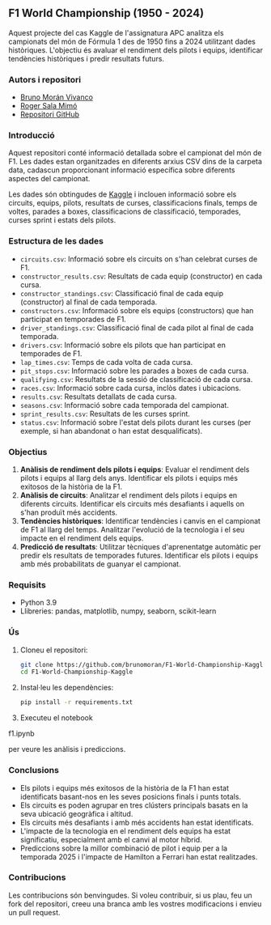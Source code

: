 ## F1 World Championship (1950 - 2024)

Aquest projecte del cas Kaggle de l'assignatura APC analitza els campionats del món de Fórmula 1 des de 1950 fins a 2024 utilitzant dades històriques. L'objectiu és avaluar el rendiment dels pilots i equips, identificar tendències històriques i predir resultats futurs.

### Autors i repositori

- [Bruno Morán Vivanco](https://github.com/brunomoran)
- [Roger Sala Mimó](https://github.com/Salaeones)
- [Repositori GitHub](https://github.com/brunomoran/F1-World-Championship-Kaggle)

### Introducció

Aquest repositori conté informació detallada sobre el campionat del món de F1. Les dades estan organitzades en diferents arxius CSV dins de la carpeta data, cadascun proporcionant informació específica sobre diferents aspectes del campionat.

Les dades són obtingudes de [Kaggle](https://www.kaggle.com/datasets/rohanrao/formula-1-world-championship-1950-2020) i inclouen informació sobre els circuits, equips, pilots, resultats de curses, classificacions finals, temps de voltes, parades a boxes, classificacions de classificació, temporades, curses sprint i estats dels pilots.

### Estructura de les dades

- `circuits.csv`: Informació sobre els circuits on s'han celebrat curses de F1.
- `constructor_results.csv`: Resultats de cada equip (constructor) en cada cursa.
- `constructor_standings.csv`: Classificació final de cada equip (constructor) al final de cada temporada.
- `constructors.csv`: Informació sobre els equips (constructors) que han participat en temporades de F1.
- `driver_standings.csv`: Classificació final de cada pilot al final de cada temporada.
- `drivers.csv`: Informació sobre els pilots que han participat en temporades de F1.
- `lap_times.csv`: Temps de cada volta de cada cursa.
- `pit_stops.csv`: Informació sobre les parades a boxes de cada cursa.
- `qualifying.csv`: Resultats de la sessió de classificació de cada cursa.
- `races.csv`: Informació sobre cada cursa, inclòs dates i ubicacions.
- `results.csv`: Resultats detallats de cada cursa.
- `seasons.csv`: Informació sobre cada temporada del campionat.
- `sprint_results.csv`: Resultats de les curses sprint.
- `status.csv`: Informació sobre l'estat dels pilots durant les curses (per exemple, si han abandonat o han estat desqualificats).

### Objectius

1. **Anàlisis de rendiment dels pilots i equips**: Evaluar el rendiment dels pilots i equips al llarg dels anys. Identificar els pilots i equips més exitosos de la història de la F1.
2. **Anàlisis de circuits**: Analitzar el rendiment dels pilots i equips en diferents circuits. Identificar els circuits més desafiants i aquells on s'han produït més accidents.
3. **Tendències històriques**: Identificar tendències i canvis en el campionat de F1 al llarg del temps. Analitzar l'evolució de la tecnologia i el seu impacte en el rendiment dels equips.
4. **Predicció de resultats**: Utilitzar tècniques d'aprenentatge automàtic per predir els resultats de temporades futures. Identificar els pilots i equips amb més probabilitats de guanyar el campionat.

### Requisits

- Python 3.9
- Llibreries: pandas, matplotlib, numpy, seaborn, scikit-learn

### Ús

1. Cloneu el repositori:
   ```sh
   git clone https://github.com/brunomoran/F1-World-Championship-Kaggle.git
   cd F1-World-Championship-Kaggle
   ```

2. Instal·leu les dependències:
   ```sh
   pip install -r requirements.txt
   ```

3. Executeu el notebook 

f1.ipynb

 per veure les anàlisis i prediccions.

### Conclusions

- Els pilots i equips més exitosos de la història de la F1 han estat identificats basant-nos en les seves posicions finals i punts totals.
- Els circuits es poden agrupar en tres clústers principals basats en la seva ubicació geogràfica i altitud.
- Els circuits més desafiants i amb més accidents han estat identificats.
- L'impacte de la tecnologia en el rendiment dels equips ha estat significatiu, especialment amb el canvi al motor híbrid.
- Prediccions sobre la millor combinació de pilot i equip per a la temporada 2025 i l'impacte de Hamilton a Ferrari han estat realitzades.

### Contribucions

Les contribucions són benvingudes. Si voleu contribuir, si us plau, feu un fork del repositori, creeu una branca amb les vostres modificacions i envieu un pull request.

